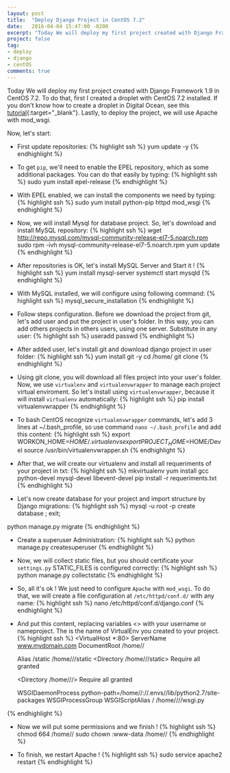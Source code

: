 ```yaml
---
layout: post
title:  "Deploy Django Project in CentOS 7.2"
date:   2016-04-04 15:47:00 -0200
excerpt: "Today We will deploy my first project created with Django Framework 1.9 in CentOS 7.2."
project: false
tag:
- deploy 
- django
- centOS
comments: true
---
```


Today We will deploy my first project created with Django Framework 1.9 in CentOS 7.2. To do that, first I created a droplet with CentOS 7.2 installed. If you don't know how to create a droplet in Digital Ocean, see this [tutorial][tutorial-create-droplet]{:target="_blank"}. Lastly, to deploy the project, we will use Apache with mod_wsgi.

Now, let's start:

- First update repositories:
{% highlight ssh %}
yum update -y
{% endhighlight %}

- To get `pip`, we'll need to enable the EPEL repository, which as some additional packages. You can do that easily by typing:
{% highlight ssh %}
sudo yum install epel-release
{% endhighlight %}

- With EPEL enabled, we can install the components we need by typing:
{% highlight ssh %}
sudo yum install python-pip httpd mod_wsgi 
{% endhighlight %}

- Now, we will install Mysql for database project. So, let's download and install MySQL repository:
{% highlight ssh %}
wget http://repo.mysql.com/mysql-community-release-el7-5.noarch.rpm
sudo rpm -ivh mysql-community-release-el7-5.noarch.rpm
yum update
{% endhighlight %}

- After repositories is OK, let's install MySQL Server and Start it !
{% highlight ssh %}
yum install mysql-server
systemctl start mysqld
{% endhighlight %}

- With MySQL installed, we will configure using following command:
{% highlight ssh %}
mysql_secure_installation
{% endhighlight %}

- Follow steps configuration. Before we download the project from git, let's add user and put the project in user's folder. In this way, you can add others projects in others users, using one server. Substitute <username> in any user:
{% highlight ssh %}
useradd <username>
passwd <username>
{% endhighlight %}

- After added user, let's install git and download django project in user folder:
{% highlight ssh %}
yum install git -y
cd /home/<username>
git clone <URL-Repository>
{% endhighlight %}

- Using git clone, you will download all files project into your user's folder. Now, we use `virtualenv` and `virtualenvwrapper` to manage each project virtual enviroment. So let's install using `virtualenvwrapper`, because it will install `virtualenv` automatically:
{% highlight ssh %}
pip install virtualenvwrapper
{% endhighlight %}

- To bash CentOS recognize `virtualenvwrapper` commands, let's add 3 lines at ~/.bash_profile, so use command `nano ~/.bash_profile` and add this content:
{% highlight ssh %}
export WORKON_HOME=$HOME/.virtualenvs
export PROJECT_HOME=$HOME/Devel
source /usr/bin/virtualenvwrapper.sh
{% endhighlight %}

- After that, we will create our virtualenv and install all requeriments of your project in txt:
{% highlight ssh %}
mkvirtualenv <nameproject>
yum install gcc python-devel mysql-devel libevent-devel
pip install -r requeriments.txt
{% endhighlight %}

- Let's now create database for your project and import structure by Django migrations:
{% highlight ssh %}
mysql -u root -p<PASSWORD>
	create database <databasename>;
	exit;

python manage.py migrate
{% endhighlight %}

- Create a superuser Administration:
{% highlight ssh %}
python manage.py createsuperuser
{% endhighlight %}

- Now, we will collect static files, but you should certificate your `settings.py` STATIC_FILES is configured correctly:
{% highlight ssh %}
python manage.py collectstatic
{% endhighlight %}

- So, all it's ok ! We just need to configure `Apache` with `mod_wsgi`. To do that, we will create a file configuration at `/etc/httpd/conf.d/` with any name:
{% highlight ssh %}
nano /etc/httpd/conf.d/django.conf
{% endhighlight %}

- And put this content, replacing variables <> with your username or nameproject. The <envproject> is the name of VirtualEnv you created to your project.
{% highlight ssh %}
<VirtualHost *:80>
    ServerName www.mydomain.com
    DocumentRoot /home/<username>/<nameproject>

    Alias /static /home/<username>/<nameproject>/static
    <Directory /home/<username>/<nameproject>/static>
        Require all granted
    </Directory>

    <Directory /home/<username>/<nameproject>/<nameproject>>
        <Files wsgi.py>
            Require all granted
        </Files>
    </Directory>

    WSGIDaemonProcess <nameproject> python-path=/home/<username>/<nameproject>:/<username>/.envs/<envproject>/lib/python2.7/site-packages
    WSGIProcessGroup <nameproject>
    WSGIScriptAlias / /home/<username>/<nameproject>/<nameproject>/wsgi.py

</VirtualHost>
{% endhighlight %}

- Now we will put some permissions and we finish !
{% highlight ssh %}
chmod 664 /home/<username>/<nameproject>
sudo chown :www-data /home/<username>/<nameproject>
{% endhighlight %}

- To finish, we restart Apache !
{% highlight ssh %}
sudo service apache2 restart
{% endhighlight %}

[tutorial-create-droplet]: https://www.digitalocean.com/community/tutorials/how-to-create-your-first-digitalocean-droplet-virtual-server